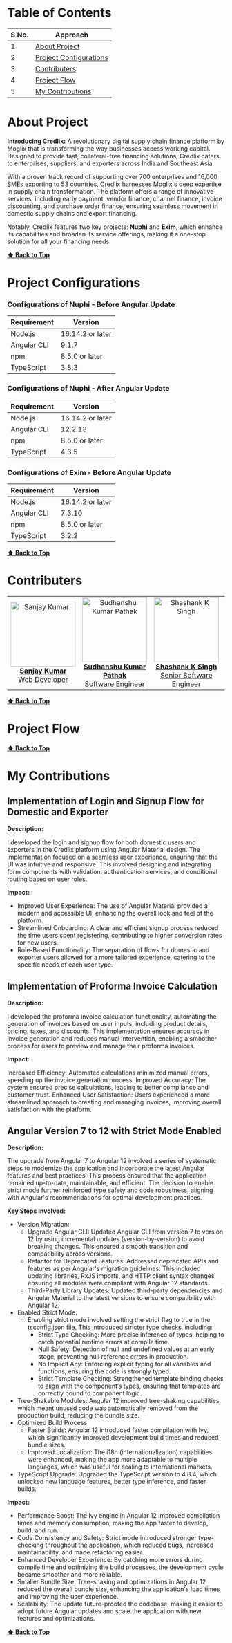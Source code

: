 # Table of Contents

| S No. | Approach                                          |
| ----- | ------------------------------------------------- |
| 1     | [About Project](#About-Project)                   |
| 2     | [Project Configurations](#Project-Configurations) |
| 3     | [Contributers](#Contributers)                     |
| 4     | [Project Flow](#Project-Flow)                     |
| 5     | [My Contributions](#My-Contributions)             |

# About Project

**Introducing Credlix:** A revolutionary digital supply chain finance platform by Moglix that is transforming the way businesses access working capital. Designed to provide fast, collateral-free financing solutions, Credlix caters to enterprises, suppliers, and exporters across India and Southeast Asia.

With a proven track record of supporting over 700 enterprises and 16,000 SMEs exporting to 53 countries, Credlix harnesses Moglix's deep expertise in supply chain transformation. The platform offers a range of innovative services, including early payment, vendor finance, channel finance, invoice discounting, and purchase order finance, ensuring seamless movement in domestic supply chains and export financing.

Notably, Credlix features two key projects: **Nuphi** and **Exim**, which enhance its capabilities and broaden its service offerings, making it a one-stop solution for all your financing needs.

**[⬆ Back to Top](#table-of-contents)**

# Project Configurations

### Configurations of Nuphi - Before Angular Update

| Requirement | Version          |
| ----------- | ---------------- |
| Node.js     | 16.14.2 or later |
| Angular CLI | 9.1.7            |
| npm         | 8.5.0 or later   |
| TypeScript  | 3.8.3            |

### Configurations of Nuphi - After Angular Update

| Requirement | Version          |
| ----------- | ---------------- |
| Node.js     | 16.14.2 or later |
| Angular CLI | 12.2.13          |
| npm         | 8.5.0 or later   |
| TypeScript  | 4.3.5            |

### Configurations of Exim - Before Angular Update

| Requirement | Version          |
| ----------- | ---------------- |
| Node.js     | 16.14.2 or later |
| Angular CLI | 7.3.10           |
| npm         | 8.5.0 or later   |
| TypeScript  | 3.2.2            |

**[⬆ Back to Top](#table-of-contents)**

# Contributers

<p align="center">
    <table>
        <tr>
            <td align="center">
                <a href="https://www.linkedin.com/in/sanjay9616/" target="_blank" title="Sanjay Kumar">
                    <img src="https://github.com/user-attachments/assets/959ee001-8a02-407e-af5d-3a61fae65679" alt="Sanjay Kumar" width="150" height="150" />
                    <br>
                    <b>Sanjay Kumar</b><br>
                    <div>Web Developer</div>
                </a>
            </td>
            <td align="center">
                <a href="https://www.linkedin.com/in/sudh-pathak/" target="_blank" title="Sudhanshu Kumar Pathak">
                    <img src="https://github.com/user-attachments/assets/c82146cf-2c47-47e7-b4c3-3ed2e8dd8ccd" alt="Sudhanshu Kumar Pathak" width="150" height="150" />
                    <br>
                    <b>Sudhanshu Kumar Pathak</b><br>
                    <div>Software Engineer</div>
                </a>
            </td>
            <td align="center">
                <a href="https://www.linkedin.com/in/shashank-k-singh-72b1b3135/" target="_blank" title="Shashank K Singh">
                    <img src="https://github.com/user-attachments/assets/9ab3b1f6-ddb0-417c-a7a0-8154a58d9982" alt="Shashank K Singh" width="150" height="150" />
                    <br>
                    <b>Shashank K Singh</b><br>
                    <div>Senior Software Engineer</div>
                </a>
            </td>
            <td align="center">
                <a href="https://www.linkedin.com/in/shashank-k-singh-72b1b3135/" target="_blank" title="Shashank K Singh">
                    <img src="https://github.com/user-attachments/assets/9ab3b1f6-ddb0-417c-a7a0-8154a58d9982" alt="Shashank K Singh" width="150" height="150" />
                    <br>
                    <b>Shashank K Singh</b><br>
                    <div>Senior Software Engineer</div>
                </a>
            </td>
            <td align="center">
                <a href="https://www.linkedin.com/in/rishi-shrivastava-a26930115/" target="_blank" title="Rishi Shrivastava">
                    <img src="https://github.com/user-attachments/assets/680e554f-a1da-4f3c-86e4-721f11395bfc" alt="Rishi Shrivastava" width="150" height="150" />
                    <br>
                    <b>Rishi Shrivastava</b><br>
                    <div>Lead Engineer</div>
                </a>
            </td>
        </tr>
    </table>
</p>

**[⬆ Back to Top](#table-of-contents)**

# Project Flow

**[⬆ Back to Top](#table-of-contents)**

# My Contributions

## Implementation of Login and Signup Flow for Domestic and Exporter

**Description:**

I developed the login and signup flow for both domestic users and exporters in the Credlix platform using Angular Material design. The implementation focused on a seamless user experience, ensuring that the UI was intuitive and responsive. This involved designing and integrating form components with validation, authentication services, and conditional routing based on user roles.

**Impact:**

- Improved User Experience: The use of Angular Material provided a modern and accessible UI, enhancing the overall look and feel of the platform.
- Streamlined Onboarding: A clear and efficient signup process reduced the time users spent registering, contributing to higher conversion rates for new users.
- Role-Based Functionality: The separation of flows for domestic and exporter users allowed for a more tailored experience, catering to the specific needs of each user type.

## Implementation of Proforma Invoice Calculation

**Description:**

I developed the proforma invoice calculation functionality, automating the generation of invoices based on user inputs, including product details, pricing, taxes, and discounts. This implementation ensures accuracy in invoice generation and reduces manual intervention, enabling a smoother process for users to preview and manage their proforma invoices.

**Impact:**

Increased Efficiency: Automated calculations minimized manual errors, speeding up the invoice generation process.
Improved Accuracy: The system ensured precise calculations, leading to better compliance and customer trust.
Enhanced User Satisfaction: Users experienced a more streamlined approach to creating and managing invoices, improving overall satisfaction with the platform.

## Angular Version 7 to 12 with Strict Mode Enabled

**Description:**

The upgrade from Angular 7 to Angular 12 involved a series of systematic steps to modernize the application and incorporate the latest Angular features and best practices. This process ensured that the application remained up-to-date, maintainable, and efficient. The decision to enable strict mode further reinforced type safety and code robustness, aligning with Angular's recommendations for optimal development practices.

**Key Steps Involved:**

- Version Migration:
    - Upgrade Angular CLI: Updated Angular CLI from version 7 to version 12 by using incremental updates (version-by-version) to avoid breaking changes. This ensured a smooth transition and compatibility across versions.
    - Refactor for Deprecated Features: Addressed deprecated APIs and features as per Angular's migration guidelines. This included updating libraries, RxJS imports, and HTTP client syntax changes, ensuring all modules were compliant with Angular 12 standards.
    - Third-Party Library Updates: Updated third-party dependencies and Angular Material to the latest versions to ensure compatibility with Angular 12.
- Enabled Strict Mode:
    - Enabling strict mode involved setting the strict flag to true in the tsconfig.json file. This introduced stricter type checks, including:
        - Strict Type Checking: More precise inference of types, helping to catch potential runtime errors at compile time.
        - Null Safety: Detection of null and undefined values at an early stage, preventing null reference errors in production.
        - No Implicit Any: Enforcing explicit typing for all variables and functions, ensuring the code is strongly typed.
        - Strict Template Checking: Strengthened template binding checks to align with the component’s types, ensuring that templates are correctly bound to component logic.
- Tree-Shakable Modules: Angular 12 improved tree-shaking capabilities, which meant unused code was automatically removed from the production build, reducing the bundle size.
- Optimized Build Process:
    - Faster Builds: Angular 12 introduced faster compilation with Ivy, which significantly improved development build times and reduced bundle sizes.
    - Improved Localization: The i18n (internationalization) capabilities were enhanced, making the app more adaptable to multiple languages, which was useful for scaling to international markets.
- TypeScript Upgrade: Upgraded the TypeScript version to 4.8.4, which unlocked new language features, better type inference, and faster builds.

**Impact:**

- Performance Boost: The Ivy engine in Angular 12 improved compilation times and memory consumption, making the app faster to develop, build, and run.
- Code Consistency and Safety: Strict mode introduced stronger type-checking throughout the application, which reduced bugs, increased maintainability, and made refactoring easier.
- Enhanced Developer Experience: By catching more errors during compile time and optimizing the build processes, the development cycle became smoother and more reliable.
- Smaller Bundle Size: Tree-shaking and optimizations in Angular 12 reduced the overall bundle size, enhancing the application's load times and improving the user experience.
- Scalability: The update future-proofed the codebase, making it easier to adopt future Angular updates and scale the application with new features and optimizations.

**[⬆ Back to Top](#table-of-contents)**
